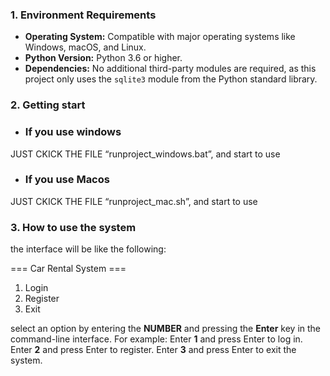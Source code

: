 ### 1. Environment Requirements

*   **Operating System:** Compatible with major operating systems like Windows, macOS, and Linux.
*   **Python Version:** Python 3.6 or higher.
*   **Dependencies:** No additional third-party modules are required, as this project only uses the `sqlite3` module from the Python standard library.


### 2.	Getting start

*   ### If you use windows
JUST CKICK THE FILE “runproject_windows.bat”, and start to use

*   ### If you use Macos
JUST CKICK THE FILE “runproject_mac.sh”, and start to use


### 3.	How to use the system

the interface will be like the following:

=== Car Rental System ===
1. Login
2. Register
3. Exit

select an option by entering the __NUMBER__ and pressing the __Enter__ key in the command-line interface. 
For example:
Enter __1__ and press Enter to log in.
Enter __2__ and press Enter to register.
Enter __3__ and press Enter to exit the system.